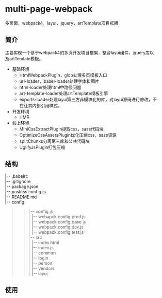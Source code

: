 # multi-page-webpack
多页面，webpack4，layui，jquery，artTemplate项目框架
## 简介
主要实现一个基于webpack4的多页开发项目框架，整合layui组件，jquery库以及artTemlate模板。
* 基础环境
  * HtmlWebpackPlugin，glob处理多页模板入口
  * url-loader，babel-loader处理字体和图片
  * html-loader处理html中路径问题
  * art-template-loader处理artTemplate模板引擎
  * exports-loader处理layui第三方非模块化的库，对layui源码进行修改，不在让其内部引用样式。
* 开发环境
  * HMR 
* 线上环境
  * MiniCssExtractPlugin提取css，sass代码块
  * OptimizeCssAssetsPlugin优化压缩css，sass资源
  * splitChunks分离第三库和公共代码块
  * UglifyJsPlugin打包压缩
## 结构
|-- .babelrc<br>
|-- .gitignore<br>
|-- package.json<br>
|-- postcss.config.js<br>
|-- README.md<br>
|-- config<br>
>> |-- config.js<br>
|   |-- webapck.config.prod.js<br>
|   |-- webpack.config.base.js<br>
|   |-- webpack.config.dev.js<br>
|   |-- webpack.config.test.js<br>
|-- src<br>
|   |-- index.html<br>
|   |-- index.js<br>
|   |-- common<br>
|   |-- login<br>
|   |-- person<br>
|   |-- vendors<br>
|       |-- layui<br>
## 使用
